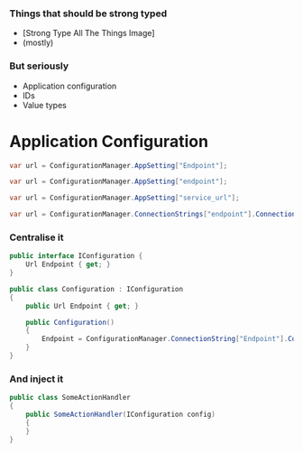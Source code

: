 ### Things that should be strong typed
* [Strong Type All The Things Image]
* (mostly)



### But seriously
* Application configuration
* IDs
* Value types



# Application Configuration



```csharp
var url = ConfigurationManager.AppSetting["Endpoint"];
```

```csharp
var url = ConfigurationManager.AppSetting["endpoint"];
```
<!-- .element: class="fragment" -->

```csharp
var url = ConfigurationManager.AppSetting["service_url"];
```
<!-- .element: class="fragment" -->

```csharp
var url = ConfigurationManager.ConnectionStrings["endpoint"].ConnectionString;
```
<!-- .element: class="fragment" -->



### Centralise it
```csharp
public interface IConfiguration {
    Url Endpoint { get; }
}

public class Configuration : IConfiguration
{
    public Url Endpoint { get; }

    public Configuration()
    {
        Endpoint = ConfigurationManager.ConnectionString["Endpoint"].ConnectionString;
    }
}
```



### And inject it
```csharp
public class SomeActionHandler
{
    public SomeActionHandler(IConfiguration config)
    {
    }
}
```
